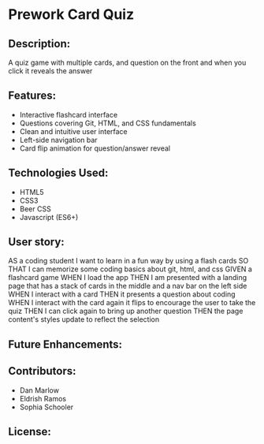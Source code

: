 # Prework Card Quiz

## Description:
A quiz game with multiple cards, and question on the front and when you click it reveals the answer

## Features:
- Interactive flashcard interface
- Questions covering Git, HTML, and CSS fundamentals
- Clean and intuitive user interface
- Left-side navigation bar
- Card flip animation for question/answer reveal

## Technologies Used: 
- HTML5
- CSS3 
- Beer CSS 
- Javascript (ES6+)

## User story:
AS a coding student
I want to learn in a fun way by using a flash cards
SO THAT I can memorize some coding basics about git, html, and css
GIVEN a flashcard game
WHEN I load the app
THEN I am presented with a landing page that has a stack of cards in the middle and a nav bar on the left side
WHEN I interact with a card
THEN it presents a question about coding
WHEN I interact with the card again it flips to encourage the user to take the quiz
THEN I can click again to bring up another question
THEN the page content's styles update to reflect the selection

## Future Enhancements:

## Contributors: 
- Dan Marlow
- Eldrish Ramos 
- Sophia Schooler

## License:

